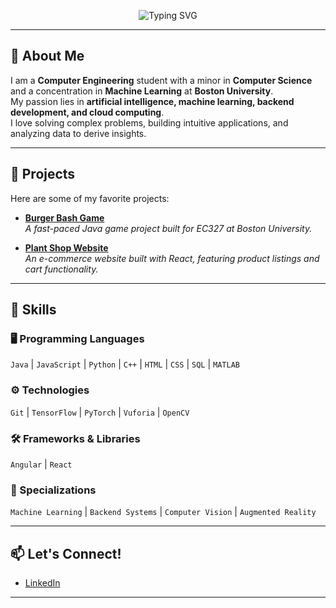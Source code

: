 <p align="center">
  <img src="https://readme-typing-svg.demolab.com?font=Fira+Code&weight=500&size=30&pause=1000&color=FFFFFF&center=true&vCenter=true&width=600&lines=Hey!+I'm+Melinda;A+Software+Developer+%F0%9F%9A%80" alt="Typing SVG" />
</p>

---

## 👋 About Me

I am a **Computer Engineering** student with a minor in **Computer Science** and a concentration in **Machine Learning** at **Boston University**.  
My passion lies in **artificial intelligence, machine learning, backend development, and cloud computing**.  
I love solving complex problems, building intuitive applications, and analyzing data to derive insights.

---

## 🚀 Projects

Here are some of my favorite projects:

- [**Burger Bash Game**](https://github.com/MelindaTan/BurgerBashGame)  
  *A fast-paced Java game project built for EC327 at Boston University.*
  
- [**Plant Shop Website**](https://melindatan.github.io/Plant-Shop/)  
  *An e-commerce website built with React, featuring product listings and cart functionality.*

---

## 🌟 Skills

### 🖥️ Programming Languages

`Java` | `JavaScript` | `Python` | `C++` | `HTML` | `CSS` | `SQL` | `MATLAB`

### ⚙️ Technologies

`Git` | `TensorFlow` | `PyTorch` | `Vuforia` | `OpenCV`

### 🛠️ Frameworks & Libraries

`Angular` | `React`

### 🎯 Specializations

`Machine Learning` | `Backend Systems` | `Computer Vision` | `Augmented Reality`


---

## 📫 Let's Connect!

- [LinkedIn](https://www.linkedin.com/in/melintran)  


---


<!--
- [Portfolio Website](https://YOUR-PORTFOLIO-URL.com) *(if you have one!)*


**MelindaTan/MelindaTan** is a ✨ _special_ ✨ repository because its `README.md` (this file) appears on your GitHub profile.

Here are some ideas to get you started:

- 🔭 I’m currently working on ...
- 🌱 I’m currently learning ...
- 👯 I’m looking to collaborate on ...
- 🤔 I’m looking for help with ...
- 💬 Ask me about ...
- 📫 How to reach me: ...
- 😄 Pronouns: ...
- ⚡ Fun fact: ...
-->
